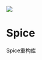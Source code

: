 [![](https://jitpack.io/v/HeartHappy/Spice.svg)](https://jitpack.io/#HeartHappy/Spice)
# Spice
Spice重构库
